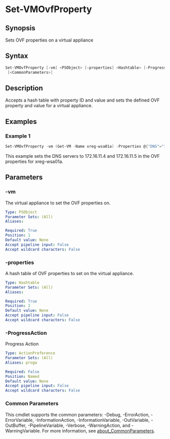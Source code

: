 # Set-VMOvfProperty

## Synopsis

Sets OVF properties on a virtual appliance

## Syntax

```powershell
Set-VMOvfProperty [-vm] <PSObject> [-properties] <Hashtable> [-ProgressAction <ActionPreference>]
 [<CommonParameters>]
```

## Description

Accepts a hash table with property ID and value and sets the defined OVF property and value for a virtual
appliance.

## Examples

### Example 1

```powershell
Set-VMOvfProperty -vm (Get-VM -Name xreg-wsa01a) -Properties @{"DNS"="172.16.11.4,172.16.11.5"}
```

This example sets the DNS servers to 172.16.11.4 and 172.16.11.5 in the OVF properties for xreg-wsa01a.

## Parameters

### -vm

The virtual appliance to set the OVF properties on.

```yaml
Type: PSObject
Parameter Sets: (All)
Aliases:

Required: True
Position: 1
Default value: None
Accept pipeline input: False
Accept wildcard characters: False
```

### -properties

A hash table of OVF properties to set on the virtual appliance.

```yaml
Type: Hashtable
Parameter Sets: (All)
Aliases:

Required: True
Position: 2
Default value: None
Accept pipeline input: False
Accept wildcard characters: False
```

### -ProgressAction

Progress Action

```yaml
Type: ActionPreference
Parameter Sets: (All)
Aliases: proga

Required: False
Position: Named
Default value: None
Accept pipeline input: False
Accept wildcard characters: False
```

### Common Parameters

This cmdlet supports the common parameters: -Debug, -ErrorAction, -ErrorVariable, -InformationAction, -InformationVariable, -OutVariable, -OutBuffer, -PipelineVariable, -Verbose, -WarningAction, and -WarningVariable. For more information, see [about_CommonParameters](http://go.microsoft.com/fwlink/?LinkID=113216).
